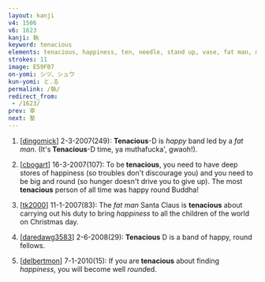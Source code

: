 ```yaml
---
layout: kanji
v4: 1506
v6: 1623
kanji: 執
keyword: tenacious
elements: tenacious, happiness, ten, needle, stand up, vase, fat man, musashimaru, nine, baseball, drop, ten2, needle2
strokes: 11
image: E59FB7
on-yomi: シツ、シュウ
kun-yomi: と.る
permalink: /執/
redirect_from:
 - /1623/
prev: 幸
next: 摯
---
```


1) [<a href="http://kanji.koohii.com/profile/dingomick">dingomick</a>] 2-3-2007(249): <strong>Tenacious</strong>-D is <em>happy</em> band led by a <em>fat man</em>. (It&#039;s<strong> Tenacious</strong>-D time, ya muthafucka&#039;, gwaoh!).

2) [<a href="http://kanji.koohii.com/profile/cbogart">cbogart</a>] 16-3-2007(107): To be<strong> tenacious</strong>, you need to have deep stores of happiness (so troubles don&#039;t discourage you) and you need to be big and round (so hunger doesn&#039;t drive you to give up). The most<strong> tenacious</strong> person of all time was happy round Buddha!

3) [<a href="http://kanji.koohii.com/profile/tk2000">tk2000</a>] 11-1-2007(83): The <em>fat man</em> Santa Claus is <strong>tenacious</strong> about carrying out his duty to bring <em>happiness</em> to all the children of the world on Christmas day.

4) [<a href="http://kanji.koohii.com/profile/daredawg3583">daredawg3583</a>] 2-6-2008(29): <strong>Tenacious</strong> D is a band of happy, round fellows.

5) [<a href="http://kanji.koohii.com/profile/delbertmon">delbertmon</a>] 7-1-2010(15): If you are<strong> tenacious</strong> about finding <em>happiness</em>, you will become well <em>round</em>ed.

